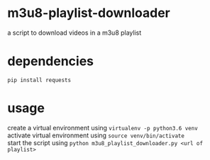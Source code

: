 # m3u8-playlist-downloader
a script to download videos in a m3u8 playlist

# dependencies
`pip install requests`

# usage
create a virtual environment using `virtualenv -p python3.6 venv`<br/>
activate virtual environment using `source venv/bin/activate`<br/>
start the script using `python m3u8_playlist_downloader.py <url of playlist>`
